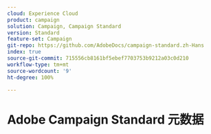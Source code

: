 ```yaml
---
cloud: Experience Cloud
product: campaign
solution: Campaign, Campaign Standard
version: Standard
feature-set: Campaign
git-repo: https://github.com/AdobeDocs/campaign-standard.zh-Hans
index: true
source-git-commit: 715556cb8161bf5ebef7703753b9212a03c0d210
workflow-type: tm+mt
source-wordcount: '9'
ht-degree: 100%

---
```



# Adobe Campaign Standard 元数据

